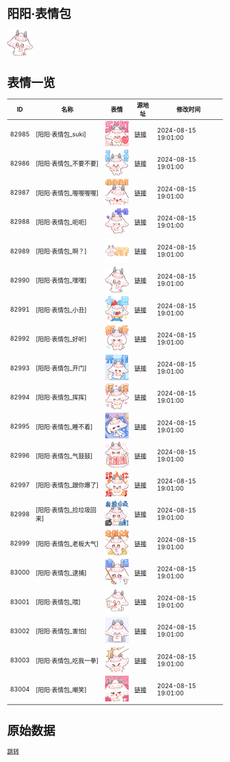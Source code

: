 # 阳阳·表情包

<img src="./cover.png" height="60" alt="cover" />

# 表情一览

|ID|名称|表情|源地址|修改时间|
|----|----|----|----|----|
|82985|[阳阳·表情包_suki]|<img src="./pic/082985_%5B阳阳·表情包_suki%5D.png" height="60" alt="suki"/>|[链接](https://i0.hdslb.com/bfs/garb/9dc57e42a060c31574b7937ac0ced99619772f5a.png)|2024-08-15 19:01:00|
|82986|[阳阳·表情包_不要不要]|<img src="./pic/082986_%5B阳阳·表情包_不要不要%5D.png" height="60" alt="不要不要"/>|[链接](https://i0.hdslb.com/bfs/garb/a92f8f3ba420cf794f84090c526cf09ec9487395.png)|2024-08-15 19:01:00|
|82987|[阳阳·表情包_喔喔喔喔]|<img src="./pic/082987_%5B阳阳·表情包_喔喔喔喔%5D.png" height="60" alt="喔喔喔喔"/>|[链接](https://i0.hdslb.com/bfs/garb/aaddbd06a030ff1c94dae20cdc1be3f141232a6d.png)|2024-08-15 19:01:00|
|82988|[阳阳·表情包_呃呃]|<img src="./pic/082988_%5B阳阳·表情包_呃呃%5D.png" height="60" alt="呃呃"/>|[链接](https://i0.hdslb.com/bfs/garb/0882fe33192e340543b3f971d84a244195c2f56b.png)|2024-08-15 19:01:00|
|82989|[阳阳·表情包_啊？]|<img src="./pic/082989_%5B阳阳·表情包_啊？%5D.png" height="60" alt="啊？"/>|[链接](https://i0.hdslb.com/bfs/garb/b1aba4bc8223a666711227250ea3ec1f544a568c.png)|2024-08-15 19:01:00|
|82990|[阳阳·表情包_嘿嘿]|<img src="./pic/082990_%5B阳阳·表情包_嘿嘿%5D.png" height="60" alt="嘿嘿"/>|[链接](https://i0.hdslb.com/bfs/garb/a6a3de98127bba9e356905addd1b2778cdc27576.png)|2024-08-15 19:01:00|
|82991|[阳阳·表情包_小丑]|<img src="./pic/082991_%5B阳阳·表情包_小丑%5D.png" height="60" alt="小丑"/>|[链接](https://i0.hdslb.com/bfs/garb/e978ff4e66803af9a06ff52e38daeb2f52c7edf8.png)|2024-08-15 19:01:00|
|82992|[阳阳·表情包_好听]|<img src="./pic/082992_%5B阳阳·表情包_好听%5D.png" height="60" alt="好听"/>|[链接](https://i0.hdslb.com/bfs/garb/84f6305754a365ffaf595f8f07171211933715ec.png)|2024-08-15 19:01:00|
|82993|[阳阳·表情包_开门]|<img src="./pic/082993_%5B阳阳·表情包_开门%5D.png" height="60" alt="开门"/>|[链接](https://i0.hdslb.com/bfs/garb/77eac16c2a3e9797ba2d19dc5440ae3c2b4f2e5c.png)|2024-08-15 19:01:00|
|82994|[阳阳·表情包_挥挥]|<img src="./pic/082994_%5B阳阳·表情包_挥挥%5D.png" height="60" alt="挥挥"/>|[链接](https://i0.hdslb.com/bfs/garb/dd556e4efc7056cfa0ec8980c7ecc7647594ae30.png)|2024-08-15 19:01:00|
|82995|[阳阳·表情包_睡不着]|<img src="./pic/082995_%5B阳阳·表情包_睡不着%5D.png" height="60" alt="睡不着"/>|[链接](https://i0.hdslb.com/bfs/garb/bab894669ea2d92781221433e921f066879c6105.png)|2024-08-15 19:01:00|
|82996|[阳阳·表情包_气鼓鼓]|<img src="./pic/082996_%5B阳阳·表情包_气鼓鼓%5D.png" height="60" alt="气鼓鼓"/>|[链接](https://i0.hdslb.com/bfs/garb/8a334cb1652609d888ea2eea419f2d0d803daecf.png)|2024-08-15 19:01:00|
|82997|[阳阳·表情包_跟你爆了]|<img src="./pic/082997_%5B阳阳·表情包_跟你爆了%5D.png" height="60" alt="跟你爆了"/>|[链接](https://i0.hdslb.com/bfs/garb/015ba45719ea2523ff3e4ebc75c9fc848c4af1c1.png)|2024-08-15 19:01:00|
|82998|[阳阳·表情包_捡垃圾回来]|<img src="./pic/082998_%5B阳阳·表情包_捡垃圾回来%5D.png" height="60" alt="捡垃圾回来"/>|[链接](https://i0.hdslb.com/bfs/garb/d4af58c2f98e0065e1069fef4270327a69ff2f36.png)|2024-08-15 19:01:00|
|82999|[阳阳·表情包_老板大气]|<img src="./pic/082999_%5B阳阳·表情包_老板大气%5D.png" height="60" alt="老板大气"/>|[链接](https://i0.hdslb.com/bfs/garb/c261a16c70d336be288d09b1642dc84b78b99978.png)|2024-08-15 19:01:00|
|83000|[阳阳·表情包_逮捕]|<img src="./pic/083000_%5B阳阳·表情包_逮捕%5D.png" height="60" alt="逮捕"/>|[链接](https://i0.hdslb.com/bfs/garb/c8650136a191745e84443d267e12e80999c5c697.png)|2024-08-15 19:01:00|
|83001|[阳阳·表情包_喂]|<img src="./pic/083001_%5B阳阳·表情包_喂%5D.png" height="60" alt="喂"/>|[链接](https://i0.hdslb.com/bfs/garb/8de92291d707828e4d48d8b6aa6442217211226a.png)|2024-08-15 19:01:00|
|83002|[阳阳·表情包_害怕]|<img src="./pic/083002_%5B阳阳·表情包_害怕%5D.png" height="60" alt="害怕"/>|[链接](https://i0.hdslb.com/bfs/garb/e33d2eb5f82fb849432fda7981602ab88ae0df8d.png)|2024-08-15 19:01:00|
|83003|[阳阳·表情包_吃我一拳]|<img src="./pic/083003_%5B阳阳·表情包_吃我一拳%5D.png" height="60" alt="吃我一拳"/>|[链接](https://i0.hdslb.com/bfs/garb/de75fef962b29625954f8e91f49753335f78758e.png)|2024-08-15 19:01:00|
|83004|[阳阳·表情包_嘲笑]|<img src="./pic/083004_%5B阳阳·表情包_嘲笑%5D.png" height="60" alt="嘲笑"/>|[链接](https://i0.hdslb.com/bfs/garb/6fa6b2bec0922123c1c721a33cf95758fd6c33f8.png)|2024-08-15 19:01:00|

# 原始数据

[跳转](./raw.json)

